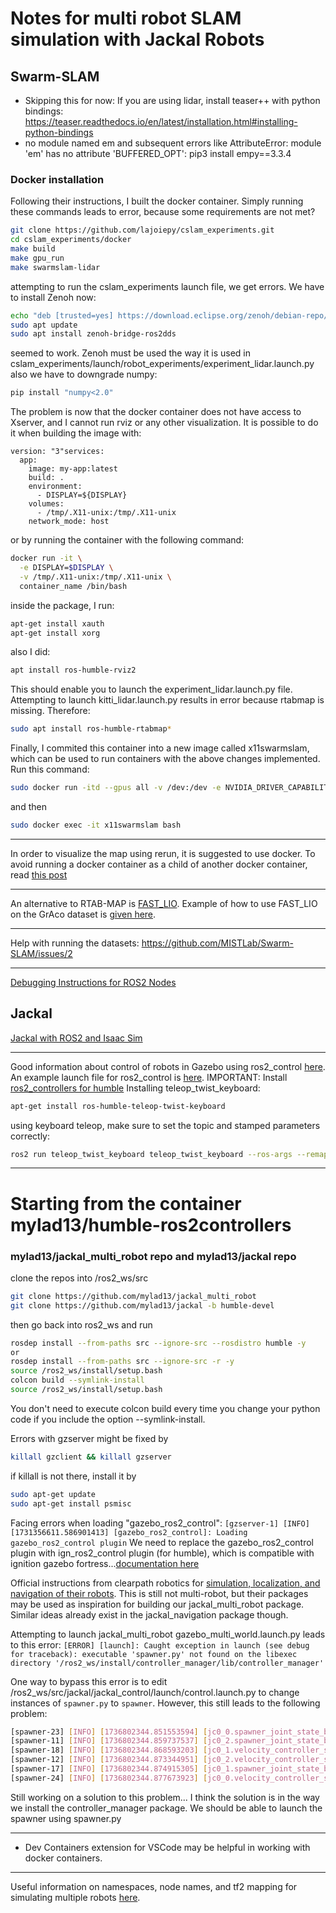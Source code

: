 # Notes for multi robot SLAM simulation with Jackal Robots

## Swarm-SLAM

- Skipping this for now:
    If you are using lidar, install teaser++ with python bindings: https://teaser.readthedocs.io/en/latest/installation.html#installing-python-bindings
- no module named em and subsequent errors like AttributeError: module 'em' has no attribute 'BUFFERED_OPT':
     pip3 install empy==3.3.4

### Docker installation
Following their instructions, I built the docker container. Simply running these commands leads to error, because some requirements are not met?
```bash 
git clone https://github.com/lajoiepy/cslam_experiments.git
cd cslam_experiments/docker
make build
make gpu_run
make swarmslam-lidar
```

attempting to run the cslam_experiments launch file, we get errors. We have to install Zenoh now:
```bash
echo "deb [trusted=yes] https://download.eclipse.org/zenoh/debian-repo/ /" | sudo tee -a /etc/apt/sources.list > /dev/null
sudo apt update 
sudo apt install zenoh-bridge-ros2dds
```
seemed to work. Zenoh must be used the way it is used in cslam_experiments/launch/robot_experiments/experiment_lidar.launch.py
also we have to downgrade numpy:
```bash
pip install "numpy<2.0"
```

The problem is now that the docker container does not have access to Xserver, and I cannot run rviz or any other visualization. It is possible to do it when building the image with:
```
version: "3"services:
  app:
    image: my-app:latest
    build: .
    environment:
      - DISPLAY=${DISPLAY}
    volumes:
      - /tmp/.X11-unix:/tmp/.X11-unix
    network_mode: host
```
or by running the container with the following command:
```bash
docker run -it \
  -e DISPLAY=$DISPLAY \
  -v /tmp/.X11-unix:/tmp/.X11-unix \
  container_name /bin/bash
```
inside the package, I run:
```bash
apt-get install xauth 
apt-get install xorg
```
also I did:
```bash
apt install ros-humble-rviz2
```
This should enable you to launch the experiment_lidar.launch.py file.
Attempting to launch kitti_lidar.launch.py results in error because rtabmap is missing. Therefore:
```bash
sudo apt install ros-humble-rtabmap*
```

Finally, I commited this container into a new image called x11swarmslam, which can be used to run containers with the above changes implemented. Run this command:
```bash
sudo docker run -itd --gpus all -v /dev:/dev -e NVIDIA_DRIVER_CAPABILITIES=all --rm --ipc host --net host --pid host --name x11swarmslam x11swarmslam
```
and then
```bash
sudo docker exec -it x11swarmslam bash
```

----

In order to visualize the map using rerun, it is suggested to use docker. To avoid running a docker container as a child of another docker container, read [this post](https://stackoverflow.com/questions/27879713/is-it-ok-to-run-docker-from-inside-docker)

----
An alternative to RTAB-MAP is [FAST_LIO](https://github.com/hku-mars/FAST_LIO). Example of how to use FAST_LIO on the GrAco dataset is [given here](https://github.com/MISTLab/Swarm-SLAM/issues/49#issuecomment-2339632442).

----
Help with running the datasets:
https://github.com/MISTLab/Swarm-SLAM/issues/2


----
[Debugging Instructions for ROS2 Nodes](https://gist.github.com/JADC362/a4425c2d05cdaadaaa71b697b674425f)

## Jackal
[Jackal with ROS2 and Isaac Sim](https://forums.developer.nvidia.com/t/how-to-drive-clearpath-jackal-via-ros2-messages-in-isaac-sim/275907)


---
Good information about control of robots in Gazebo using ros2_control [here](https://articulatedrobotics.xyz/tutorials/mobile-robot/applications/ros2_control-concepts/).
An example launch file for ros2_control is [here](https://github.com/ros-controls/ros2_control_demos/blob/humble/example_2/bringup/launch/diffbot.launch.py).
IMPORTANT: Install [ros2_controllers for humble](https://control.ros.org/humble/doc/getting_started/getting_started.html)
Installing teleop_twist_keyboard:
```bash
apt-get install ros-humble-teleop-twist-keyboard
```
using keyboard teleop, make sure to set the topic and stamped parameters correctly:
```bash
ros2 run teleop_twist_keyboard teleop_twist_keyboard --ros-args --remap cmd_vel:=my_cmd_vel -p stamped:=True 
```
---
# Starting from the container mylad13/humble-ros2controllers
### mylad13/jackal_multi_robot repo and mylad13/jackal repo
clone the repos into /ros2_ws/src
```bash
git clone https://github.com/mylad13/jackal_multi_robot
git clone https://github.com/mylad13/jackal -b humble-devel
```
 then go back into ros2_ws and run
```bash
rosdep install --from-paths src --ignore-src --rosdistro humble -y
or 
rosdep install --from-paths src --ignore-src -r -y
source /ros2_ws/install/setup.bash
colcon build --symlink-install
source /ros2_ws/install/setup.bash


```
You don't need to execute colcon build every time you change your python code if you include the option --symlink-install.

Errors with gzserver might be fixed by
```bash
killall gzclient && killall gzserver
```
if killall is not there, install it by
```bash 
sudo apt-get update
sudo apt-get install psmisc
```
Facing errors when loading "gazebo_ros2_control":
``` [gzserver-1] [INFO] [1731356611.586901413] [gazebo_ros2_control]: Loading gazebo_ros2_control plugin ```
We need to replace the gazebo_ros2_control plugin with ign_ros2_control plugin (for humble), which is compatible with ignition gazebo fortress...[documentation here](https://github.com/ros-controls/gz_ros2_control/blob/humble/doc/index.rst)

Official instructions from clearpath robotics for [simulation, localization, and navigation of their robots](https://docs.clearpathrobotics.com/docs/ros/tutorials/navigation_demos/nav2). This is still not multi-robot, but their packages may be used as inspiration for building our jackal_multi_robot package. Similar ideas already exist in the jackal_navigation package though.

Attempting to launch jackal_multi_robot gazebo_multi_world.launch.py leads to this error:
``` [ERROR] [launch]: Caught exception in launch (see debug for traceback): executable 'spawner.py' not found on the libexec directory '/ros2_ws/install/controller_manager/lib/controller_manager'  ```

One way to bypass this error is to edit /ros2_ws/src/jackal/jackal_control/launch/control.launch.py to change instances of ``` spawner.py ``` to ``` spawner ```.
However, this still leads to the following problem:
```bash
[spawner-23] [INFO] [1736802344.851553594] [jc0_0.spawner_joint_state_broadcaster]: waiting for service /jc0_0/controller_manager/list_controllers to become available...
[spawner-11] [INFO] [1736802344.859737537] [jc0_2.spawner_joint_state_broadcaster]: waiting for service /jc0_2/controller_manager/list_controllers to become available...
[spawner-18] [INFO] [1736802344.868593203] [jc0_1.velocity_controller_spawner]: waiting for service /jc0_1/controller_manager/list_controllers to become available...
[spawner-12] [INFO] [1736802344.873344951] [jc0_2.velocity_controller_spawner]: waiting for service /jc0_2/controller_manager/list_controllers to become available...
[spawner-17] [INFO] [1736802344.874915305] [jc0_1.spawner_joint_state_broadcaster]: waiting for service /jc0_1/controller_manager/list_controllers to become available...
[spawner-24] [INFO] [1736802344.877673923] [jc0_0.velocity_controller_spawner]: waiting for service /jc0_0/controller_manager/list_controllers to become available...
```
Still working on a solution to this problem... I think the solution is in the way we install the controller_manager package. We should be able to launch the spawner using spawner.py

---

- Dev Containers extension for VSCode may be helpful in working with docker containers.

---
Useful information on namespaces, node names, and tf2 mapping for simulating multiple robots [here](https://www.learnros2.com/ros/tutorials/multiple-robotic-arms-simulation-demo).